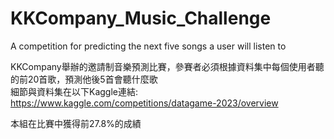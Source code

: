 # KKCompany_Music_Challenge
A competition for predicting the next five songs a user will listen to  

KKCompany舉辦的邀請制音樂預測比賽，參賽者必須根據資料集中每個使用者聽的前20首歌，預測他後5首會聽什麼歌  
細節與資料集在以下Kaggle連結:  
https://www.kaggle.com/competitions/datagame-2023/overview  
  
本組在比賽中獲得前27.8%的成績

